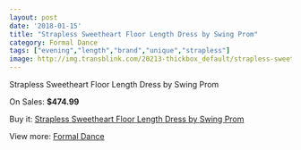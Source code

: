 ```yaml
---
layout: post
date: '2018-01-15'
title: "Strapless Sweetheart Floor Length Dress by Swing Prom"
category: Formal Dance
tags: ["evening","length","brand","unique","strapless"]
image: http://img.transblink.com/20213-thickbox_default/strapless-sweetheart-floor-length-dress-by-swing-prom.jpg
---
```

Strapless Sweetheart Floor Length Dress by Swing Prom

On Sales: **$474.99**
<a href="https://www.transblink.com/en/formal-dance/6374-strapless-sweetheart-floor-length-dress-by-swing-prom.html"><amp-img layout="responsive" width="600" height="600" src="//img.transblink.com/20213-thickbox_default/strapless-sweetheart-floor-length-dress-by-swing-prom.jpg" alt="Strapless Sweetheart Floor Length Dress by Swing Prom 0" /></a>
<a href="https://www.transblink.com/en/formal-dance/6374-strapless-sweetheart-floor-length-dress-by-swing-prom.html"><amp-img layout="responsive" width="600" height="600" src="//img.transblink.com/20215-thickbox_default/strapless-sweetheart-floor-length-dress-by-swing-prom.jpg" alt="Strapless Sweetheart Floor Length Dress by Swing Prom 1" /></a>
<a href="https://www.transblink.com/en/formal-dance/6374-strapless-sweetheart-floor-length-dress-by-swing-prom.html"><amp-img layout="responsive" width="600" height="600" src="//img.transblink.com/20214-thickbox_default/strapless-sweetheart-floor-length-dress-by-swing-prom.jpg" alt="Strapless Sweetheart Floor Length Dress by Swing Prom 2" /></a>

Buy it: [Strapless Sweetheart Floor Length Dress by Swing Prom](https://www.transblink.com/en/formal-dance/6374-strapless-sweetheart-floor-length-dress-by-swing-prom.html "Strapless Sweetheart Floor Length Dress by Swing Prom")

View more: [Formal Dance](https://www.transblink.com/en/6-formal-dance "Formal Dance")